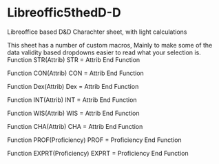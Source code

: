 # Libreoffic5thedD-D
Libreoffice based D&amp;D Charachter sheet, with light calculations


This sheet has a number of custom macros, Mainly to make some of the data validity based dropdowns easier to read what your selection is.
Function STR(Attrib)
    STR = Attrib
End Function

Function CON(Attrib)
    CON = Attrib
End Function

Function Dex(Attrib)
    Dex = Attrib
End Function

Function INT(Attrib)
    INT = Attrib
End Function

Function WIS(Attrib)
    WIS = Attrib
End Function

Function CHA(Attrib)
    CHA = Attrib
End Function

Function PROF(Proficiency)
    PROF = Proficiency
End Function

Function EXPRT(Proficiency)
    EXPRT = Proficiency
End Function
